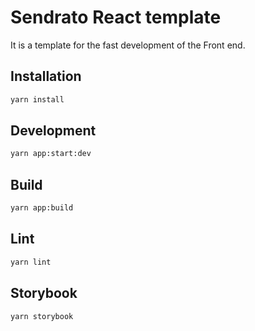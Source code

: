 # Sendrato React template

It is a template for the fast development of the Front end.

## Installation

```bash
yarn install
```

## Development

```bash
yarn app:start:dev
```

## Build

```bash
yarn app:build
```

## Lint

```bash
yarn lint
```

## Storybook

```bash
yarn storybook
```